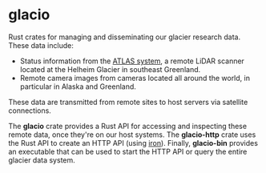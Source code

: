 # glacio

Rust crates for managing and disseminating our glacier research data.
These data include:

- Status information from the [ATLAS system](http://atlas.lidar.io), a remote LiDAR scanner located at the Helheim Glacier in southeast Greenland.
- Remote camera images from cameras located all around the world, in particular in Alaska and Greenland.

These data are transmitted from remote sites to host servers via satellite connections.

The **glacio** crate provides a Rust API for accessing and inspecting these remote data, once they're on our host systems.
The **glacio-http** crate uses the Rust API to create an HTTP API (using [iron](http://ironframework.io/)).
Finally, **glacio-bin** provides an executable that can be used to start the HTTP API or query the entire glacier data system.
